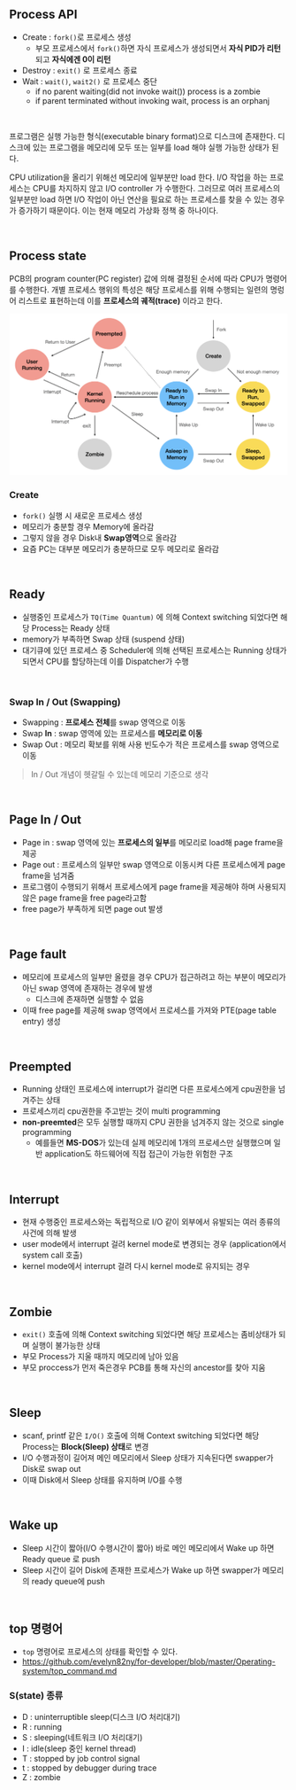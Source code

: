 ## Process API

- Create : ```fork()```로 프로세스 생성
  - 부모 프로세스에서 ```fork()```하면 자식 프로세스가 생성되면서 **자식 PID가 리턴**되고 **자식에겐 0이 리턴**
- Destroy : ```exit()``` 로 프로세스 종료
- Wait : ```wait()```, ```wait2()``` 로 프로세스 중단
  - if no parent waiting(did not invoke wait()) process is a zombie
  - if parent terminated without invoking wait, process is an orphanj
<br>

프로그램은 실행 가능한 형식(executable binary format)으로 디스크에 존재한다. 디스크에 있는 프로그램을 메모리에 모두 또는 일부를 load 해야 실행 가능한 상태가 된다.<br>

CPU utilization을 올리기 위해선 메모리에 일부분만 load 한다. I/O 작업을 하는 프로세스는 CPU를 차지하지 않고 I/O controller 가 수행한다. 그러므로 여러 프로세스의 일부분만 load 하면 I/O 작업이 아닌 연산을 필요로 하는 프로세스를 찾을 수 있는 경우가 증가하기 때문이다. 이는 현재 메모리 가상화 정책 중 하나이다.

<br>

## Process state

PCB의 program counter(PC register) 값에 의해 결정된 순서에 따라 CPU가 명령어를 수행한다. 개별 프로세스 행위의 특성은 해당 프로세스를 위해 수행되는 일련의 명렁어 리스트로 표현하는데 이를 **프로세스의 궤적(trace)** 이라고 한다.

![png](/operating-system/_img/process_state.png)

### Create

- ```fork()``` 실행 시 새로운 프로세스 생성
- 메모리가 충분할 경우 Memory에 올라감
- 그렇지 않을 경우 Disk내 **Swap영역**으로 올라감
- 요즘 PC는 대부분 메모리가 충분하므로 모두 메모리로 올라감

<br>

## Ready

-  실행중인 프로세스가 ```TQ(Time Quantum)``` 에 의해 Context switching 되었다면 해당 Process는 Ready 상태 
- memory가 부족하면 Swap 상태 (suspend 상태)
- 대기큐에 있던 프로세스 중 Scheduler에 의해 선택된 프로세스는 Running 상태가 되면서 CPU를 할당하는데 이를 Dispatcher가 수행
<br>

### Swap In / Out (Swapping)

- Swapping : **프로세스 전체**를 swap 영역으로 이동
- Swap **In** : swap 영역에 있는 프로세스를 **메모리로 이동**
- Swap Out : 메모리 확보를 위해 사용 빈도수가 적은 프로세스를 swap 영역으로 이동

> In / Out 개념이 헷갈릴 수 있는데 메모리 기준으로 생각

<br>

## Page In / Out

- Page in : swap 영역에 있는 **프로세스의 일부**를 메모리로 load해 page frame을 제공
- Page out : 프로세스의 일부만 swap 영역으로 이동시켜 다른 프로세스에게 page frame을 넘겨줌
- 프로그램이 수행되기 위해서 프로세스에게 page frame을 제공해야 하며 사용되지 않은 page frame을 free page라고함
- free page가 부족하게 되면 page out 발생

<br>

## Page fault

- 메모리에 프로세스의 일부만 올렸을 경우 CPU가 접근하려고 하는 부분이 메모리가 아닌 swap 영역에 존재하는 경우에 발생
  - 디스크에 존재하면 실행할 수 없음
- 이때 free page를 제공해 swap 영역에서 프로세스를 가져와 PTE(page table entry) 생성

<br>

## Preempted

- Running 상태인 프로세스에 interrupt가 걸리면 다른 프로세스에게 cpu권한을 넘겨주는 상태
- 프로세스끼리 cpu권한을 주고받는 것이 multi programming
- **non-preemted**은 모두 실행할 때까지 CPU 권한을 넘겨주지 않는 것으로 single programming
  - 예를들면 **MS-DOS**가 있는데 실제 메모리에 1개의 프로세스만 실행했으며 일반 application도 하드웨어에 직접 접근이 가능한 위험한 구조

<br>

## Interrupt

- 현재 수행중인 프로세스와는 독립적으로 I/O 같이 외부에서 유발되는 여러 종류의 사건에 의해 발생
- user mode에서 interrupt 걸려 kernel mode로 변경되는 경우 (application에서 system call 호출)
- kernel mode에서 interrupt 걸려 다시 kernel mode로 유지되는 경우

<br>

## Zombie

- ```exit()``` 호출에 의해 Context switching 되었다면 해당 프로세스는 좀비상태가 되며 실행이 불가능한 상태
- 부모 Process가 지울 때까지 메모리에 남아 있음
- 부모 proccess가 먼저 죽은경우 PCB를 통해 자신의 ancestor를 찾아 지움

<br>

## Sleep

- scanf, printf 같은 ```I/O()``` 호출에 의해 Context switching 되었다면 해당 Process는 **Block(Sleep) 상태**로 변경
- I/O 수행과정이 길어져 메인 메모리에서 Sleep 상태가 지속된다면 swapper가 Disk로 swap out
- 이때 Disk에서 Sleep 상태를 유지하며 I/O를 수행

<br>

## Wake up

- Sleep 시간이 짧아(I/O 수행시간이 짧아) 바로 메인 메모리에서 Wake up 하면 Ready queue 로 push
- Sleep 시간이 길어 Disk에 존재한 프로세스가 Wake up 하면 swapper가 메모리의 ready queue에 push

<br>

## top 명령어

- ```top``` 명령어로 프로세스의 상태를 확인할 수 있다.
- https://github.com/evelyn82ny/for-developer/blob/master/Operating-system/top_command.md


### S(state) 종류

- D : uninterruptible sleep(디스크 I/O 처리대기)
- R : running
- S : sleeping(네트워크 I/O 처리대기)
- I : idle(sleep 중인 kernel thread)
- T : stopped by job control signal
- t : stopped by debugger during trace
- Z : zombie
